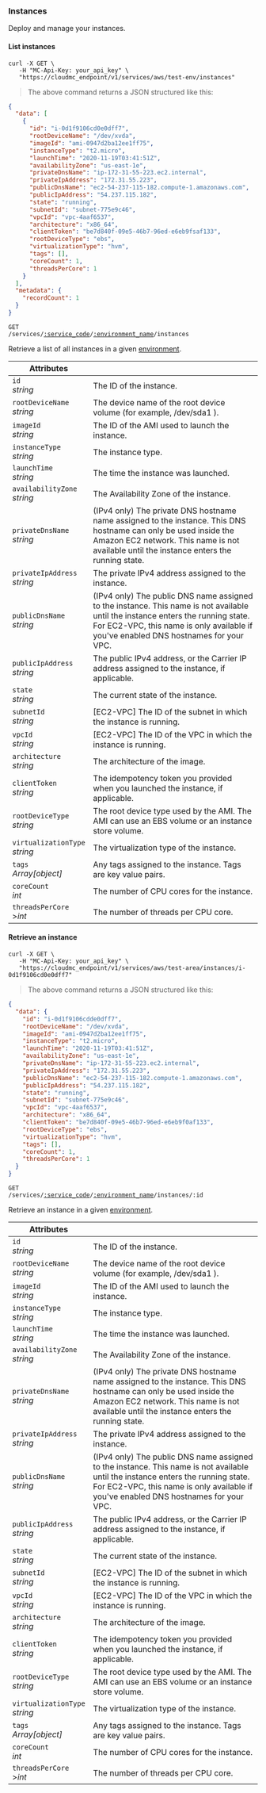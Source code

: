 ### Instances

Deploy and manage your instances.

<!-------------------- LIST INSTANCES -------------------->

#### List instances

```shell
curl -X GET \
   -H "MC-Api-Key: your_api_key" \
   "https://cloudmc_endpoint/v1/services/aws/test-env/instances"
```
> The above command returns a JSON structured like this:

```json
{
  "data": [
    {
      "id": "i-0d1f9106cd0e0dff7",
      "rootDeviceName": "/dev/xvda",
      "imageId": "ami-0947d2ba12ee1ff75",
      "instanceType": "t2.micro",
      "launchTime": "2020-11-19T03:41:51Z",
      "availabilityZone": "us-east-1e",
      "privateDnsName": "ip-172-31-55-223.ec2.internal",
      "privateIpAddress": "172.31.55.223",
      "publicDnsName": "ec2-54-237-115-182.compute-1.amazonaws.com",
      "publicIpAddress": "54.237.115.182",
      "state": "running",
      "subnetId": "subnet-775e9c46",
      "vpcId": "vpc-4aaf6537",
      "architecture": "x86_64",
      "clientToken": "be7d840f-09e5-46b7-96ed-e6eb9fsaf133",
      "rootDeviceType": "ebs",
      "virtualizationType": "hvm",
      "tags": [],
      "coreCount": 1,
      "threadsPerCore": 1
    }
  ],
  "metadata": {
    "recordCount": 1
  }
}
```

<code>GET /services/<a href="#administration-service-connections">:service_code</a>/<a href="#administration-environments">:environment_name</a>/instances</code>

Retrieve a list of all instances in a given [environment](#administration-environments).

Attributes | &nbsp;
------- | -----------
`id`<br/>*string* | The ID of the instance.
`rootDeviceName`<br/>*string* | The device name of the root device volume (for example, /dev/sda1 ).
`imageId`<br/>*string* | The ID of the AMI used to launch the instance.
`instanceType`<br/>*string* | The instance type.
`launchTime`<br/>*string* | The time the instance was launched.
`availabilityZone`<br/>*string* | The Availability Zone of the instance.
`privateDnsName`<br/>*string* | (IPv4 only) The private DNS hostname name assigned to the instance. This DNS hostname can only be used inside the Amazon EC2 network. This name is not available until the instance enters the running state.
`privateIpAddress`<br/>*string* | The private IPv4 address assigned to the instance.
`publicDnsName`<br/>*string* | (IPv4 only) The public DNS name assigned to the instance. This name is not available until the instance enters the running state. For EC2-VPC, this name is only available if you've enabled DNS hostnames for your VPC.
`publicIpAddress`<br/>*string* | The public IPv4 address, or the Carrier IP address assigned to the instance, if applicable.
`state`<br/>*string* | The current state of the instance.
`subnetId`<br/>*string* | [EC2-VPC] The ID of the subnet in which the instance is running.
`vpcId`<br/>*string* | [EC2-VPC] The ID of the VPC in which the instance is running.
`architecture`<br/>*string* | The architecture of the image.
`clientToken`<br/>*string* | The idempotency token you provided when you launched the instance, if applicable.
`rootDeviceType`<br/>*string* | The root device type used by the AMI. The AMI can use an EBS volume or an instance store volume.
`virtualizationType`<br/>*string* | The virtualization type of the instance.
`tags`<br/>*Array[object]* | Any tags assigned to the instance. Tags are key value pairs.
`coreCount`<br/>*int* | The number of CPU cores for the instance.
`threadsPerCore`<br/>>*int* | The number of threads per CPU core.


<!-------------------- RETRIEVE AN INSTANCE -------------------->

#### Retrieve an instance

```shell
curl -X GET \
   -H "MC-Api-Key: your_api_key" \
   "https://cloudmc_endpoint/v1/services/aws/test-area/instances/i-0d1f9106cd0e0dff7"
```
> The above command returns a JSON structured like this:

```json
{
  "data": {
    "id": "i-0d1f9106cdde0dff7",
    "rootDeviceName": "/dev/xvda",
    "imageId": "ami-0947d2ba12ee1ff75",
    "instanceType": "t2.micro",
    "launchTime": "2020-11-19T03:41:51Z",
    "availabilityZone": "us-east-1e",
    "privateDnsName": "ip-172-31-55-223.ec2.internal",
    "privateIpAddress": "172.31.55.223",
    "publicDnsName": "ec2-54-237-115-182.compute-1.amazonaws.com",
    "publicIpAddress": "54.237.115.182",
    "state": "running",
    "subnetId": "subnet-775e9c46",
    "vpcId": "vpc-4aaf6537",
    "architecture": "x86_64",
    "clientToken": "be7d840f-09e5-46b7-96ed-e6eb9f0af133",
    "rootDeviceType": "ebs",
    "virtualizationType": "hvm",
    "tags": [],
    "coreCount": 1,
    "threadsPerCore": 1
  }
}
```

<code>GET /services/<a href="#administration-service-connections">:service_code</a>/<a href="#administration-environments">:environment_name</a>/instances/:id</code>

Retrieve an instance in a given [environment](#administration-environments).

Attributes | &nbsp;
------- | -----------
`id`<br/>*string* | The ID of the instance.
`rootDeviceName`<br/>*string* | The device name of the root device volume (for example, /dev/sda1 ).
`imageId`<br/>*string* | The ID of the AMI used to launch the instance.
`instanceType`<br/>*string* | The instance type.
`launchTime`<br/>*string* | The time the instance was launched.
`availabilityZone`<br/>*string* | The Availability Zone of the instance.
`privateDnsName`<br/>*string* | (IPv4 only) The private DNS hostname name assigned to the instance. This DNS hostname can only be used inside the Amazon EC2 network. This name is not available until the instance enters the running state.
`privateIpAddress`<br/>*string* | The private IPv4 address assigned to the instance.
`publicDnsName`<br/>*string* | (IPv4 only) The public DNS name assigned to the instance. This name is not available until the instance enters the running state. For EC2-VPC, this name is only available if you've enabled DNS hostnames for your VPC.
`publicIpAddress`<br/>*string* | The public IPv4 address, or the Carrier IP address assigned to the instance, if applicable.
`state`<br/>*string* | The current state of the instance.
`subnetId`<br/>*string* | [EC2-VPC] The ID of the subnet in which the instance is running.
`vpcId`<br/>*string* | [EC2-VPC] The ID of the VPC in which the instance is running.
`architecture`<br/>*string* | The architecture of the image.
`clientToken`<br/>*string* | The idempotency token you provided when you launched the instance, if applicable.
`rootDeviceType`<br/>*string* | The root device type used by the AMI. The AMI can use an EBS volume or an instance store volume.
`virtualizationType`<br/>*string* | The virtualization type of the instance.
`tags`<br/>*Array[object]* | Any tags assigned to the instance. Tags are key value pairs.
`coreCount`<br/>*int* | The number of CPU cores for the instance.
`threadsPerCore`<br/>>*int* | The number of threads per CPU core.
